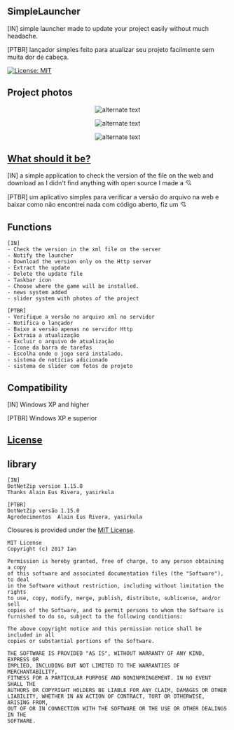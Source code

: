## SimpleLauncher

[IN] simple launcher made to update your project easily without much headache.

[PTBR] lançador simples feito para atualizar seu projeto facilmente sem muita dor de cabeça.


[![License: MIT](https://img.shields.io/badge/License-MIT-yellow.svg)](https://opensource.org/licenses/MIT)
 
## Project photos

 <p align="center"> 
    <img src="https://i.imgur.com/qtLJkxd.png" alt="alternate text">
 </p>
 
  <p align="center"> 
    <img src="https://i.imgur.com/vgrynvN.png" alt="alternate text">
 </p>
 
   <p align="center"> 
    <img src="https://i.imgur.com/GrGZGco.png" alt="alternate text">
 </p>
 
 ## [What should it be?](#Whatshoulditbe?)

[IN] a simple application to check the version of the file on the web and download as I didn't find anything with open source I made a 💘

[PTBR] um aplicativo simples para verificar a versão do arquivo na web e baixar como não encontrei nada com código aberto, fiz um 💘


## Functions

```text
[IN]
- Check the version in the xml file on the server
- Notify the launcher
- Download the version only on the Http server
- Extract the update
- Delete the update file
- Taskbar icon
- Choose where the game will be installed.
- news system added
- slider system with photos of the project
```

 ```text
[PTBR]
- Verifique a versão no arquivo xml no servidor
- Notifica o lançador
- Baixe a versão apenas no servidor Http
- Extraia a atualização
- Excluir o arquivo de atualização
- Ícone da barra de tarefas
- Escolha onde o jogo será instalado.
- sistema de notícias adicionado
- sistema de slider com fotos do projeto
```

## Compatibility
[IN] Windows XP and higher

[PTBR] Windows XP e superior

## [License](#license)

## library

```text
[IN]
DotNetZip version 1.15.0
Thanks Alain Eus Rivera, yasirkula
```

```text
[PTBR]
DotNetZip versão 1.15.0
Agredecimentos  Alain Eus Rivera, yasirkula
```

Closures is provided under the [MIT License](https://github.com/Ian03/SimpleLauncher/blob/master/LICENSE).

```text
MIT License
Copyright (c) 2017 Ian

Permission is hereby granted, free of charge, to any person obtaining a copy
of this software and associated documentation files (the "Software"), to deal
in the Software without restriction, including without limitation the rights
to use, copy, modify, merge, publish, distribute, sublicense, and/or sell
copies of the Software, and to permit persons to whom the Software is
furnished to do so, subject to the following conditions:

The above copyright notice and this permission notice shall be included in all
copies or substantial portions of the Software.

THE SOFTWARE IS PROVIDED "AS IS", WITHOUT WARRANTY OF ANY KIND, EXPRESS OR
IMPLIED, INCLUDING BUT NOT LIMITED TO THE WARRANTIES OF MERCHANTABILITY,
FITNESS FOR A PARTICULAR PURPOSE AND NONINFRINGEMENT. IN NO EVENT SHALL THE
AUTHORS OR COPYRIGHT HOLDERS BE LIABLE FOR ANY CLAIM, DAMAGES OR OTHER
LIABILITY, WHETHER IN AN ACTION OF CONTRACT, TORT OR OTHERWISE, ARISING FROM,
OUT OF OR IN CONNECTION WITH THE SOFTWARE OR THE USE OR OTHER DEALINGS IN THE
SOFTWARE.
```
